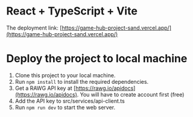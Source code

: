 # React + TypeScript + Vite

The deployment link: [https://game-hub-project-sand.vercel.app/](https://game-hub-project-sand.vercel.app/)


# Deploy the project to local machine

1. Clone this project to your local machine.
2. Run ```npm install``` to install the required dependencies.
3. Get a RAWG API key at [https://rawg.io/apidocs](https://rawg.io/apidocs). You will have to create account first (free)
4. Add the API key to src/services/api-client.ts
5. Run ```npm run dev``` to start the web server.

